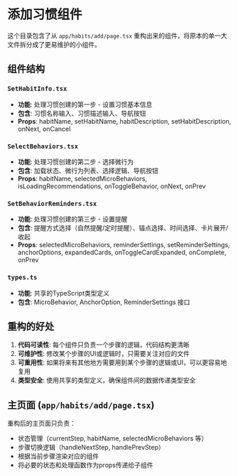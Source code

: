 # 添加习惯组件

这个目录包含了从 `app/habits/add/page.tsx` 重构出来的组件，将原本的单一大文件拆分成了更易维护的小组件。

## 组件结构

### `SetHabitInfo.tsx`
- **功能**: 处理习惯创建的第一步 - 设置习惯基本信息
- **包含**: 习惯名称输入、习惯描述输入、导航按钮
- **Props**: habitName, setHabitName, habitDescription, setHabitDescription, onNext, onCancel

### `SelectBehaviors.tsx`
- **功能**: 处理习惯创建的第二步 - 选择微行为
- **包含**: 加载状态、微行为列表、选择逻辑、导航按钮
- **Props**: habitName, selectedMicroBehaviors, isLoadingRecommendations, onToggleBehavior, onNext, onPrev

### `SetBehaviorReminders.tsx`
- **功能**: 处理习惯创建的第三步 - 设置提醒
- **包含**: 提醒方式选择（自然提醒/定时提醒）、锚点选择、时间选择、卡片展开/收起
- **Props**: selectedMicroBehaviors, reminderSettings, setReminderSettings, anchorOptions, expandedCards, onToggleCardExpanded, onComplete, onPrev

### `types.ts`
- **功能**: 共享的TypeScript类型定义
- **包含**: MicroBehavior, AnchorOption, ReminderSettings 接口

## 重构的好处

1. **代码可读性**: 每个组件只负责一个步骤的逻辑，代码结构更清晰
2. **可维护性**: 修改某个步骤的UI或逻辑时，只需要关注对应的文件
3. **可重用性**: 如果将来有其他地方需要用到某个步骤的逻辑或UI，可以更容易地复用
4. **类型安全**: 使用共享的类型定义，确保组件间的数据传递类型安全

## 主页面 (`app/habits/add/page.tsx`)

重构后的主页面只负责：
- 状态管理（currentStep, habitName, selectedMicroBehaviors 等）
- 步骤切换逻辑（handleNextStep, handlePrevStep）
- 根据当前步骤渲染对应的组件
- 将必要的状态和处理函数作为props传递给子组件